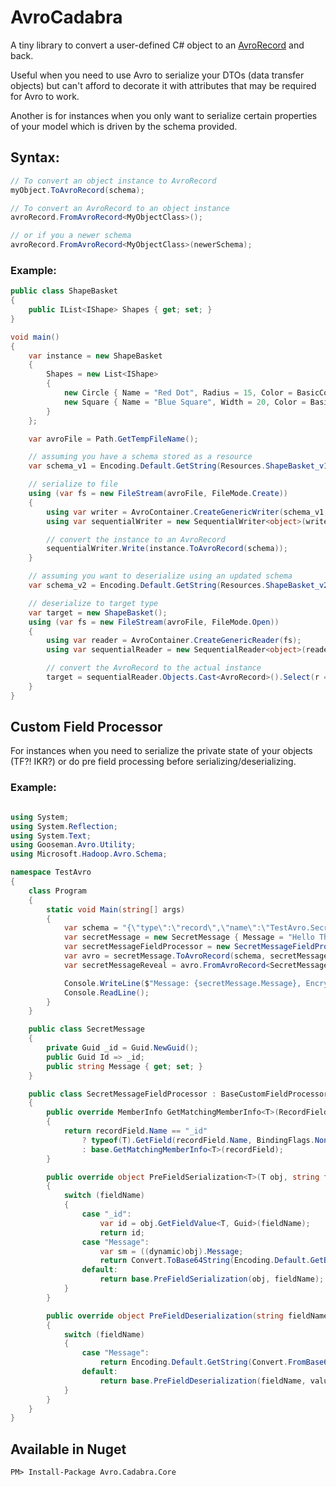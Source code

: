 # AvroCadabra

A tiny library to convert a user-defined C# object to an [AvroRecord](<https://docs.microsoft.com/en-us/previous-versions/azure/reference/dn627309(v%3Dazure.100)>) and back.

Useful when you need to use Avro to serialize your DTOs (data transfer objects) but can't afford to decorate it with attributes that may be required for Avro to work.

Another is for instances when you only want to serialize certain properties of your model which is driven by the schema provided.

## Syntax:

```csharp
// To convert an object instance to AvroRecord
myObject.ToAvroRecord(schema);

// To convert an AvroRecord to an object instance
avroRecord.FromAvroRecord<MyObjectClass>();

// or if you a newer schema
avroRecord.FromAvroRecord<MyObjectClass>(newerSchema);
```

### Example:

```csharp
public class ShapeBasket
{
    public IList<IShape> Shapes { get; set; }
}

void main()
{
    var instance = new ShapeBasket
    {
        Shapes = new List<IShape>
        {
            new Circle { Name = "Red Dot", Radius = 15, Color = BasicColor.Red },
            new Square { Name = "Blue Square", Width = 20, Color = BasicColor.Blue }
        }
    };

    var avroFile = Path.GetTempFileName();

    // assuming you have a schema stored as a resource
    var schema_v1 = Encoding.Default.GetString(Resources.ShapeBasket_v1_0);

    // serialize to file
    using (var fs = new FileStream(avroFile, FileMode.Create))
    {
        using var writer = AvroContainer.CreateGenericWriter(schema_v1, fs, Codec.Deflate);
        using var sequentialWriter = new SequentialWriter<object>(writer, 1);

        // convert the instance to an AvroRecord
        sequentialWriter.Write(instance.ToAvroRecord(schema));
    }

    // assuming you want to deserialize using an updated schema
    var schema_v2 = Encoding.Default.GetString(Resources.ShapeBasket_v2_0);

    // deserialize to target type
    var target = new ShapeBasket();
    using (var fs = new FileStream(avroFile, FileMode.Open))
    {
        using var reader = AvroContainer.CreateGenericReader(fs);
        using var sequentialReader = new SequentialReader<object>(reader);

        // convert the AvroRecord to the actual instance
        target = sequentialReader.Objects.Cast<AvroRecord>().Select(r => r.FromAvroRecord<ShapeBasket>()).FirstOrDefault();
    }
}
```

## Custom Field Processor

For instances when you need to serialize the private state of your objects (TF?! IKR?) or do pre field processing before serializing/deserializing.

### Example:

```csharp

using System;
using System.Reflection;
using System.Text;
using Gooseman.Avro.Utility;
using Microsoft.Hadoop.Avro.Schema;

namespace TestAvro
{
    class Program
    {
        static void Main(string[] args)
        {
            var schema = "{\"type\":\"record\",\"name\":\"TestAvro.SecretMessage\",\"fields\":[{\"name\":\"_id\",\"type\":\"string\"},{\"name\":\"Message\",\"type\":\"string\"}]}";
            var secretMessage = new SecretMessage { Message = "Hello There!" };
            var secretMessageFieldProcessor = new SecretMessageFieldProcessor();
            var avro = secretMessage.ToAvroRecord(schema, secretMessageFieldProcessor);
            var secretMessageReveal = avro.FromAvroRecord<SecretMessage>(customFieldProcessor: secretMessageFieldProcessor);

            Console.WriteLine($"Message: {secretMessage.Message}, Encrypted Message: {avro[1]}, Restored Message: {secretMessageReveal.Message}");
            Console.ReadLine();
        }
    }

    public class SecretMessage
    {
        private Guid _id = Guid.NewGuid();
        public Guid Id => _id;
        public string Message { get; set; }
    }

    public class SecretMessageFieldProcessor : BaseCustomFieldProcessor
    {
        public override MemberInfo GetMatchingMemberInfo<T>(RecordField recordField)
        {
            return recordField.Name == "_id"
                ? typeof(T).GetField(recordField.Name, BindingFlags.NonPublic | BindingFlags.Instance)
                : base.GetMatchingMemberInfo<T>(recordField);
        }

        public override object PreFieldSerialization<T>(T obj, string fieldName)
        {
            switch (fieldName)
            {
                case "_id":
                    var id = obj.GetFieldValue<T, Guid>(fieldName);
                    return id;
                case "Message":
                    var sm = ((dynamic)obj).Message;
                    return Convert.ToBase64String(Encoding.Default.GetBytes(sm));
                default:
                    return base.PreFieldSerialization(obj, fieldName);
            }
        }

        public override object PreFieldDeserialization(string fieldName, object value)
        {
            switch (fieldName)
            {
                case "Message":
                    return Encoding.Default.GetString(Convert.FromBase64String(value.ToString()));
                default:
                    return base.PreFieldDeserialization(fieldName, value);
            }
        }
    }
}

```

## Available in Nuget

```
PM> Install-Package Avro.Cadabra.Core
```

